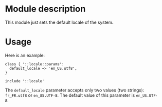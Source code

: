 # Module description

This module just sets the default locale of the system.

# Usage

Here is an example:

```puppet
class { '::locale::params':
  default_locale => 'en_US.utf8',
}

include '::locale'
```

The `default_locale` parameter accepts only two values (two
strings): `fr_FR.utf8` or `en_US.UTF-8`. The default value
of this parameter is `en_US.UTF-8`.


